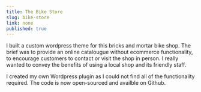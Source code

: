 ```yaml
---
title: The Bike Store
slug: bike-store
link: none
published: true
---
```


I built a custom wordpress theme for this bricks and mortar bike shop. The brief was to provide an online catalougue without ecommerce functionality, to encourage customers to contact or visit the shop in person. I really wanted to convey the benefits of using a local shop and its friendly staff.

I created my own Wordpress plugin as I could not find all of the functionality required. The code is now open-sourced and availble on Github.